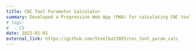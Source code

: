 ```yaml
---
title: CNC Tool Parameter Calculator
summary: Developed a Progressive Web App (PWA) for calculating CNC tool parameters including cutting forces, power, surface finish, and tool life. Built with Flask and Firebase, the tool features an intuitive UI for entering machine, tool, and material data. Supports tool-specific presets (drill, endmill, face mill, etc.) and includes multi-level user modes—Beginner to Expert—with smart profile suggestions and tooltip guidance. PDF export and offline support enable real-world shop floor usage. Designed to assist machinists, engineers, and students with better tool selection and machining decisions, reducing guesswork and improving process efficiency.
# tags:
#  - CS
date: 2022-01-01
external_link: https://github.com/Steelbot2803/cnc_tool_param_calc
---
```

